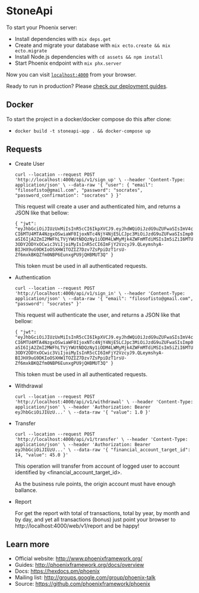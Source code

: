 # StoneApi

To start your Phoenix server:

  * Install dependencies with `mix deps.get`
  * Create and migrate your database with `mix ecto.create && mix ecto.migrate`
  * Install Node.js dependencies with `cd assets && npm install`
  * Start Phoenix endpoint with `mix phx.server`

Now you can visit [`localhost:4000`](http://localhost:4000) from your browser.

Ready to run in production? Please [check our deployment guides](http://www.phoenixframework.org/docs/deployment).

## Docker

To start the project in a docker/docker compose do this after clone:

  * `docker build -t stoneapi-app . && docker-compose up`
  
## Requests

  * Create User
  
    `curl --location --request POST 'http://localhost:4000/api/v1/sign_up' \
    --header 'Content-Type: application/json' \
    --data-raw '{
    	"user": {
    		"email": "filosofisto@gmail.com",
    		"password": "socrates",
    		"password_confirmation": "socrates"
    	}
    }'`
    
    This request will create a user and authenticated him, and returns a JSON 
    like that bellow:
    
    `{
         "jwt": "eyJhbGciOiJIUzUxMiIsInR5cCI6IkpXVCJ9.eyJhdWQiOiJzdG9uZUFwaSIsImV4cCI6MTU4MTA4NzgxOSwiaWF0IjoxNTc4NjY4NjE5LCJpc3MiOiJzdG9uZUFwaSIsImp0aSI6IjA2ZmI2MWFhLTVjYWUtNDQzNy1iODM4LWMyMjk4ZWFmMTdiMSIsIm5iZiI6MTU3ODY2ODYxOCwic3ViIjoiMyIsInR5cCI6ImFjY2VzcyJ9.QLeymshyA-BIJHX9uG9DKIoOSXHW1TOZIZ7Dzv7ZsPpiDzT1rsU-Zf6mxkBKQZfm0NBP6EunxgPU9jQHBMUT3Q"
     }`
     
     This token must be used in all authenticated requests.
      
  * Authentication
  
    `curl --location --request POST 'http://localhost:4000/api/v1/sign_in' \
    --header 'Content-Type: application/json' \
    --data-raw '{
    	"email": "filosofisto@gmail.com",
    	"password": "socrates"
    }'`
    
    This request will authenticate the user, and returns a JSON like that bellow:
        
    `{
             "jwt": "eyJhbGciOiJIUzUxMiIsInR5cCI6IkpXVCJ9.eyJhdWQiOiJzdG9uZUFwaSIsImV4cCI6MTU4MTA4NzgxOSwiaWF0IjoxNTc4NjY4NjE5LCJpc3MiOiJzdG9uZUFwaSIsImp0aSI6IjA2ZmI2MWFhLTVjYWUtNDQzNy1iODM4LWMyMjk4ZWFmMTdiMSIsIm5iZiI6MTU3ODY2ODYxOCwic3ViIjoiMyIsInR5cCI6ImFjY2VzcyJ9.QLeymshyA-BIJHX9uG9DKIoOSXHW1TOZIZ7Dzv7ZsPpiDzT1rsU-Zf6mxkBKQZfm0NBP6EunxgPU9jQHBMUT3Q"
     }`
         
     This token must be used in all authenticated requests.
     
  * Withdrawal
  
    `curl --location --request POST 'http://localhost:4000/api/v1/withdrawal' \
    --header 'Content-Type: application/json' \
    --header 'Authorization: Bearer eyJhbGciOiJIUzU...' \
    --data-raw '{
    	"value": 1.0
    }'`
    
    
    
  * Transfer
  
    `curl --location --request POST 'http://localhost:4000/api/v1/transfer' \
    --header 'Content-Type: application/json' \
    --header 'Authorization: Bearer eyJhbGciOiJIUzU...' \
    --data-raw '{
    	"financial_account_target_id": 14,
    	"value": 45.0
    }'`
    
    This operation will transfer <value> from account of logged user
    to account identified by <financial_account_target_id>. 
    
    As the business rule points, the origin account must have enough ballance.
    
  * Report
  
    For get the report with total of transactions, total by year, by month and
    by day, and yet all transactions (bonus) just point your browser to
    http://localhost:4000/web/v1/report 
    and be happy!
              
## Learn more

  * Official website: http://www.phoenixframework.org/
  * Guides: http://phoenixframework.org/docs/overview
  * Docs: https://hexdocs.pm/phoenix
  * Mailing list: http://groups.google.com/group/phoenix-talk
  * Source: https://github.com/phoenixframework/phoenix
